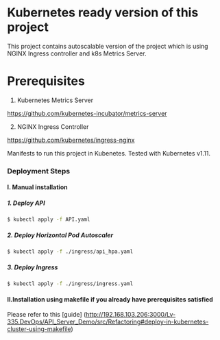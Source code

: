 # Kubernetes ready version of this project #
This project contains autoscalable version of the project which is using NGINX Ingress controller and k8s Metrics Server.
# Prerequisites

1. Kubernetes Metrics Server

https://github.com/kubernetes-incubator/metrics-server


2. NGINX Ingress Controller

https://github.com/kubernetes/ingress-nginx

Manifests to run this project in Kubenetes. Tested with Kubernetes v1.11.

### Deployment Steps
#### I. Manual installation 
##### 1. Deploy API ###

```bash
$ kubectl apply -f API.yaml
```

##### 2. Deploy Horizontal Pod Autoscaler ###

```bash
$ kubectl apply -f ./ingress/api_hpa.yaml
```
##### 3. Deploy Ingress ###

```bash
$ kubectl apply -f ./ingress/ingress.yaml
```
#### II.Installation using makefile if you already have prerequisites satisfied
Please refer to this [guide] (http://192.168.103.206:3000/Lv-335.DevOps/API_Server_Demo/src/Refactoring#deploy-in-kubernetes-cluster-using-makefile)